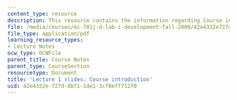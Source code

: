 ```yaml
---
content_type: resource
description: This resource contains the information regarding Course introduction.
file: /media/courses/ec-701j-d-lab-i-development-fall-2009/42e4332e727d8b711de13cf8eff712f0_MITEC_701JF09_lec01.pdf
file_type: application/pdf
learning_resource_types:
- Lecture Notes
ocw_type: OCWFile
parent_title: Course Notes
parent_type: CourseSection
resourcetype: Document
title: 'Lecture 1 slides: Course introduction'
uid: 42e4332e-727d-8b71-1de1-3cf8eff712f0
---
```


